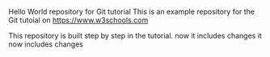 Hello World repository for Git tutorial This is an example repository for the Git tutoial on https://www.w3schools.com

This repository is built step by step in the tutorial. now it includes changes it now includes changes